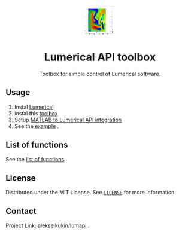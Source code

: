 <br />
<p align="center">
  <a href="https://github.com/alekseikukin/lumapi">
    <img src="images/logo.png" alt="Logo" width="80" height="80">
  </a>
  <h1 align="center">Lumerical API toolbox
</h1>
    <p align="center">
Toolbox for simple control of Lumerical software.
  </p>
</p>

## Usage
1. Instal [Lumerical](https://www.lumerical.com/downloads/)
2. instal this [toolbox](https://github.com/alekseikukin/lumapi)
3. Setup [MATLAB to Lumerical API integration](https://optics.ansys.com/hc/en-us/articles/360026142074)
4. See the [example](example.m) .

## List of functions
See the [list of functions](list_of_functions.md) .

## License
Distributed under the MIT License. See [`LICENSE`](LICENSE) for more information.

## Contact
Project Link: [alekseikukin/lumapi](https://github.com/alekseikukin/lumapi) .

